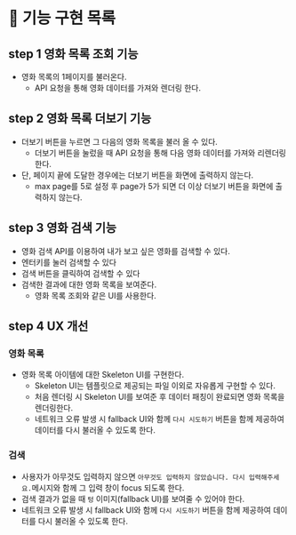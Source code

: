 # 🎯 기능 구현 목록

## step 1 영화 목록 조회 기능

- 영화 목록의 1페이지를 불러온다.
  - API 요청을 통해 영화 데이터를 가져와 렌더링 한다.

## step 2 영화 목록 더보기 기능

- 더보기 버튼을 누르면 그 다음의 영화 목록을 불러 올 수 있다.
  - 더보기 버튼을 눌렀을 때 API 요청을 통해 다음 영화 데이터를 가져와 리렌더링한다.
- 단, 페이지 끝에 도달한 경우에는 더보기 버튼을 화면에 출력하지 않는다.
  - max page를 5로 설정 후 page가 5가 되면 더 이상 더보기 버튼을 화면에 출력하지 않는다.

## step 3 영화 검색 기능

- 영화 검색 API를 이용하여 내가 보고 싶은 영화를 검색할 수 있다.
- 엔터키를 눌러 검색할 수 있다
- 검색 버튼을 클릭하여 검색할 수 있다
- 검색한 결과에 대한 영화 목록을 보여준다.
  - 영화 목록 조회와 같은 UI를 사용한다.

## step 4 UX 개선

### 영화 목록

- 영화 목록 아이템에 대한 Skeleton UI를 구현한다.
  - Skeleton UI는 템플릿으로 제공되는 파일 이외로 자유롭게 구현할 수 있다.
  - 처음 렌더링 시 Skeleton UI를 보여준 후 데이터 패칭이 완료되면 영화 목록을 렌더링한다.
  - 네트워크 오류 발생 시 fallback UI와 함께 `다시 시도하기` 버튼을 함께 제공하여 데이터를 다시 불러올 수 있도록 한다.

### 검색

- 사용자가 아무것도 입력하지 않으면 `아무것도 입력하지 않았습니다. 다시 입력해주세요.`메시지와 함께 그 입력 창이 focus 되도록 한다.
- 검색 결과가 없을 때 `텅` 이미지(fallback UI)를 보여줄 수 있어야 한다.
- 네트워크 오류 발생 시 fallback UI와 함께 `다시 시도하기` 버튼을 함께 제공하여 데이터를 다시 불러올 수 있도록 한다.

